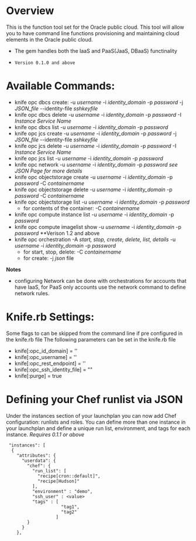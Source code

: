 # Overview

This is the function tool set for the Oracle public cloud. This tool will allow you to have 
command line functions provisioning and maintaining cloud elements in the Oracle public cloud.

  * The gem handles both the IaaS and PaaS(JaaS, DBaaS) functinality
  *     Version 0.1.0 and above

# Available Commands:

* knife opc dbcs create: -u _username_ -i _identity_domain_ -p _password_ -j _JSON_file_  --identity-file _sshkeyfile_
* knife opc dbcs delete -u _username_ -i _identity_domain_ -p _password_ -I _Instance Service Name_
* knife opc dbcs list -u _username_ -i _identity_domain_ -p _password_
* knife opc jcs create -u _username_ -i _identity_domain_ -p _password_ -j _JSON_file_ --identity-file _sshkeyfile_
* knife opc jcs delete -u _username_ -i _identity_domain_ -p _password_ -I _Instance Service Name_
* knife opc jcs list -u _username_ -i _identity_domain_ -p _password_ 
* knife opc network -u _username_ -i _identity_domain_ -p _password_  _see JSON Page for more details_
* knife opc objectstorage create -u _username_ -i _identity_domain_ -p _password_ -C _containername_
* knife opc objectstorage delete -u _username_ -i _identity_domain_ -p _password_ -C _containername_
* knife opc objectstorage list -u _username_ -i _identity_domain_ -p _password_
   * for contents of the container: -C _containername_
* knife opc compute instance list -u _username_ -i _identity_domain_ -p _password_ 
* knife opc compute imagelist show  -u _username_ -i _identity_domain_ -p _password_    **Verison 1.2 and above
* knife opc orchestration -A _start, stop, create, delete, list, details_  -u _username_ -i _identity_domain_ -p _password_ 
   * for start, stop, delete:  -C _containername_
   * for create: -j _json_ file

**Notes**
 * configuring Network can be done with orchestrations for accounts that have IaaS, for PaaS only accounts use the network command to define network rules.

# Knife.rb Settings:
 Some flags to can be skipped from the command line if pre configured in the knife.rb file
The following parameters can be set in the knife.rb file
  * knife[:opc_id_domain] = '<value>'
  * knife[:opc_username] = '<value>'
  * knife[:opc_rest_endpoint] = '<value>'
  * knife[:opc_ssh_identity_file] = "<value>"
  * knife[:purge] = true


# Defining your Chef runlist via JSON

Under the instances section of your launchplan you can now add Chef configuration:  runlists and roles.  You can define more than one instance in your launchplan and define a unique run list, environment, and tags for each instance.
_Requires 0.1.1 or above_

     "instances": [
      {
        "attributes": {
          "userdata": {
            "chef": {
              "run_list": [
                "recipe[cron::default]",
                "recipe[Hudson]"
              ],
              "environment" : "demo",
              "ssh_user" : <value>
              "tags" : [
                         "tag1",
                         "tag2"
                       ]
            }
          }
        },

